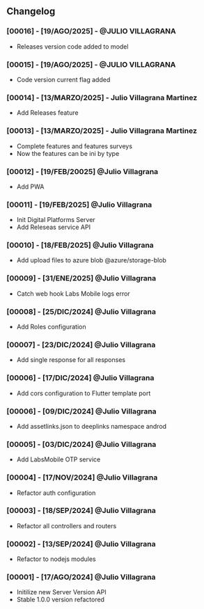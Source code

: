 ## Changelog

### [00016] - [19/AGO/2025] - @JULIO VILLAGRANA
- Releases version code added to model

### [00015] - [19/AGO/2025] - @JULIO VILLAGRANA
- Code version current flag added

### [00014] - [13/MARZO/2025] - Julio Villagrana Martinez
- Add Releases feature

### [00013] - [13/MARZO/2025] - Julio Villagrana Martinez
- Complete features and features surveys
- Now the features can be ini by type

### [00012] - [19/FEB/20025] @Julio Villagrana
- Add PWA

### [00011] - [19/FEB/2025] @Julio Villagrana
- Init Digital Platforms Server
- Add Releseas service API

### [00010] - [18/FEB/2025] @Julio Villagrana
- Add upload files to azure blob @azure/storage-blob

### [00009] - [31/ENE/2025] @Julio Villagrana
- Catch web hook Labs Mobile logs error

### [00008] - [25/DIC/2024] @Julio Villagrana
- Add Roles configuration

### [00007] - [23/DIC/2024] @Julio Villagrana
- Add single response for all responses

### [00006] - [17/DIC/2024] @Julio Villagrana
- Add cors configuration to Flutter template port

### [00006] - [09/DIC/2024] @Julio Villagrana
- Add assetlinks.json to deeplinks namespace androd

### [00005] - [03/DIC/2024] @Julio Villagrana
- Add LabsMobile OTP service

### [00004] - [17/NOV/2024] @Julio Villagrana
- Refactor auth configuration

### [00003] - [18/SEP/2024] @Julio Villagrana
- Refactor all controllers and routers

### [00002] - [13/SEP/2024] @Julio Villagrana
- Refactor to nodejs modules

### [00001] - [17/AGO/2024] @Julio Villagrana
 - Initilize new Server Version API
 - Stable 1.0.0 version refactored
